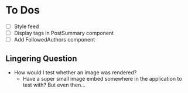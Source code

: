 # To Dos
- [ ] Style feed
- [ ] Display tags in PostSummary component
- [ ] Add FollowedAuthors component

## Lingering Question
- How would I test whether an image was rendered?
  - Have a super small image embed somewhere in the application to test with? But even then...

